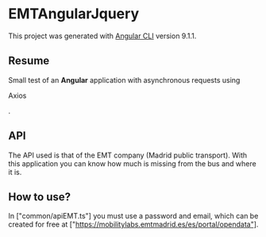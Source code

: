 # EMTAngularJquery

This project was generated with [Angular CLI](https://github.com/angular/angular-cli) version 9.1.1.

## Resume

Small test of an <b>Angular</b> application with asynchronous requests using <p>Axios</p>.

## API

The API used is that of the EMT company (Madrid public transport). With this application you can know how much is missing from the bus and where it is.

## How to use?

In ["common/apiEMT.ts"] you must use a password and email, which can be created for free at ["https://mobilitylabs.emtmadrid.es/es/portal/opendata"].


